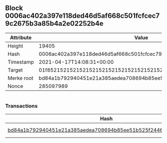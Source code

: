 ## Block 0006ac402a397e118ded46d5af668c501fcfcec79c2675b3a85b4a2e02252b4e

Attribute | Value
--- | ---
Height | 19405
Hash | 0006ac402a397e118ded46d5af668c501fcfcec79c2675b3a85b4a2e02252b4e
Timestamp | 2021-04-17T14:08:31+00:00
Target | 01f8521521521521521521521521521521521521521521521521521521521521
Merke root | bd84a1b792940451e21a385aedea708694b85ee51b525f24461ee830f524a1ca
Nonce | 285097989

```

```

### Transactions

Hash | Amount
--- | ---
[bd84a1b792940451e21a385aedea708694b85ee51b525f24461ee830f524a1ca](bd84a1b792940451e21a385aedea708694b85ee51b525f24461ee830f524a1ca.md) | 10.00000000 SKEPTI 
